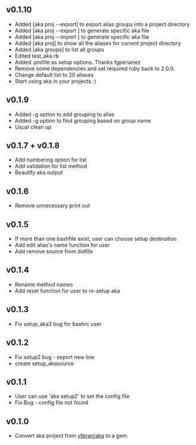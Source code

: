 ## v0.1.10
* Added [aka proj --export] to export alias groups into a project directory
* Added [aka proj --export ] to generate specific aka file
* Added [aka proj --import ] to generate specific aka file
* Added [aka proj] to show all the aliases for current project directory
* Added [aka groups] to list all groups
* Edited test_aka.rb
* Added .profile as setup options. Thanks fgperianez
* Remove some dependencies and set required ruby back to 2.0.0.
* Change default list to 20 aliases
* Start using aka in your projects :)

## v0.1.9
* Added -g option to add grouping to alias
* Added -g option to find grouping based on group name
* Usual clean up

## v0.1.7 + v0.1.8
* Add numbering option for list
* Add validation for list method
* Beautify aka output

## v0.1.6

* Remove unnecessary print out

## v0.1.5

* If more than one bashfile exist, user can choose setup destination
* Add edit alias's name function for user
* Add remove source from dotfile

## v0.1.4

* Rename method names
* Add reset function for user to re-setup aka

## v0.1.3

* Fix setup_aka3 bug for bashrc user

## v0.1.2

* Fix setup2 bug - export new line
* create setup_akasource

## v0.1.1

* User can use 'aka setup2' to set the config file
* Fix Bug - config file not found

## v0.1.0

* Convert aka project from [ytbran/aka](https://github.com/ytbryan/aka) to a gem.
